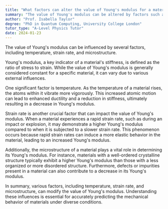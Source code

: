 ```yaml
---
title: "What factors can alter the value of Young's modulus for a material?"
summary: "The value of Young's modulus can be altered by factors such as temperature, strain rate, and microstructure."
author: "Prof. Isabella Taylor"
degree: "PhD in Quantum Computing, University College London"
tutor_type: "A-Level Physics Tutor"
date: 2024-01-23
---
```


The value of Young's modulus can be influenced by several factors, including temperature, strain rate, and microstructure.

Young's modulus, a key indicator of a material's stiffness, is defined as the ratio of stress to strain. While the value of Young's modulus is generally considered constant for a specific material, it can vary due to various external influences. 

One significant factor is temperature. As the temperature of a material rises, the atoms within it vibrate more vigorously. This increased atomic motion can lead to enhanced ductility and a reduction in stiffness, ultimately resulting in a decrease in Young's modulus.

Strain rate is another crucial factor that can impact the value of Young's modulus. When a material experiences a rapid strain rate, such as during an impact or explosion, it may demonstrate a higher Young's modulus compared to when it is subjected to a slower strain rate. This phenomenon occurs because rapid strain rates can induce a more elastic behavior in the material, leading to an increased Young's modulus.

Additionally, the microstructure of a material plays a vital role in determining its Young's modulus. For instance, materials with a well-ordered crystalline structure typically exhibit a higher Young's modulus than those with a less organized or more disordered structure. Furthermore, defects or impurities present in a material can also contribute to a decrease in its Young's modulus.

In summary, various factors, including temperature, strain rate, and microstructure, can modify the value of Young's modulus. Understanding these influences is essential for accurately predicting the mechanical behavior of materials under diverse conditions.
    